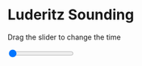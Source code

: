 <h1>Luderitz Sounding</h1>
<p>Drag the slider to change the time</p>

<div class="slidecontainer">
<input oninput='setImage(this)' class="slider" type="range" min="0" max="0" value="0" step="1" />
<img id='img'/>
</div>

<script>
var img = document.getElementById('img');
var img_array = [];
function setImage(obj)
{
        var value = obj.value;
        img.src = img_array[value];

}
</script>
